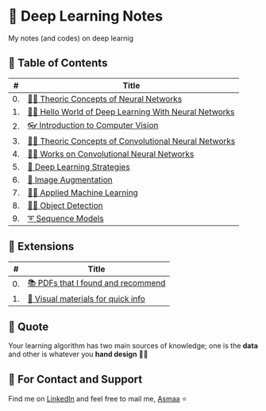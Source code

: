 # 💫 Deep Learning Notes
My notes (and codes) on deep learnig

## 📑 Table of Contents

| #  | Title                                                                   |
| -- |-------------------------------------------------------------------------|
| 0. | [👩‍🏫 Theoric Concepts of Neural Networks](./0-NNConcepts)                |
| 1. | [🙋‍♀️ Hello World of Deep Learning With Neural Networks](./1-HelloWorld)  |
| 2. | [👓 Introduction to Computer Vision](./2-Intro2ComputerVision)          |
| 3. | [👩‍🏫 Theoric Concepts of Convolutional Neural Networks](./3-CNNConcepts) |
| 4. | [👩‍🔧 Works on Convolutional Neural Networks](./4-CNNWorks)               |
| 5. | [🚙 Deep Learning Strategies](./5-DLStrategies)                     |
| 6. | [🤡 Image Augmentation](./6-ImageAugmentation)                          |
| 7. | [👷‍♀️ Applied Machine Learning](./7-AppliedML)                            |
| 8. | [🕵️‍♀️ Object Detection](./8-ObjectDetection)                              |
| 9. | [➰ Sequence Models](./9-SequenceModels)                                |

## 💉 Extensions
| #  | Title                                                                   |
| -- |-------------------------------------------------------------------------|
| 0. | [📚 PDFs that I found and recommend](./Z-UsefulPDFs)                   |
| 1. | [👀 Visual materials for quick info](./Z-QuickVisualInfo)              |

## 🙌 Quote
Your learning algorithm has two main sources of knowledge; one is the **data** and other is whatever you **hand design** 🤔🚀

## 🤝 For Contact and Support
Find me on [LinkedIn](https://www.linkedin.com/in/asmaa-mirkhan/) and feel free to mail me, [Asmaa](mailto:asmaamirkhan.am@gmail.com) :star:
